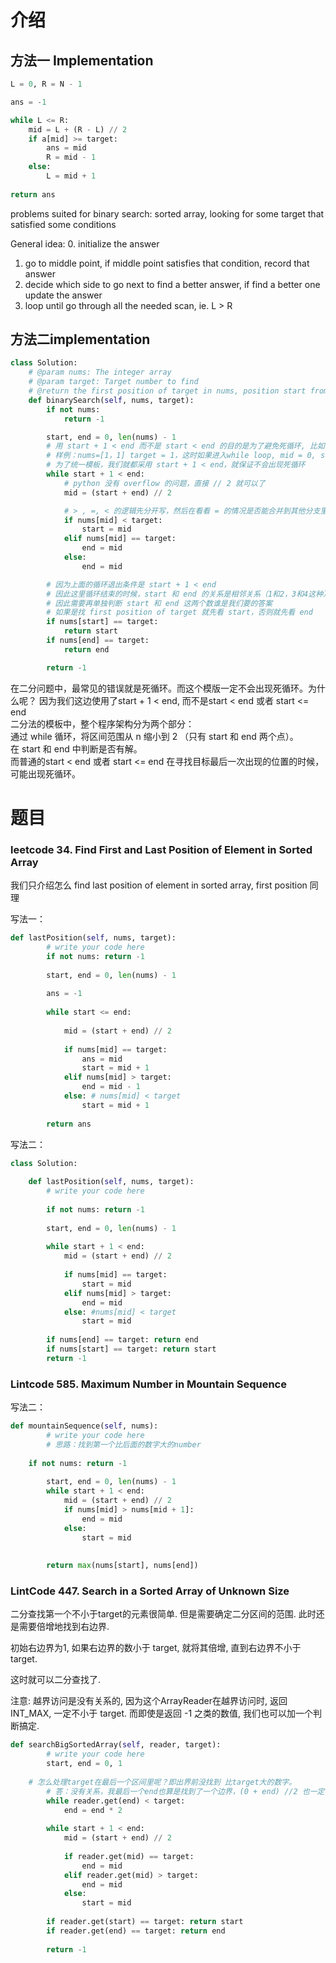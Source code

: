 # 介绍
## 方法一 Implementation
```Python
L = 0, R = N - 1

ans = -1

while L <= R:
	mid = L + (R - L) // 2
	if a[mid] >= target:
		ans = mid
		R = mid - 1
	else:
		L = mid + 1
		
return ans
```


problems suited for binary search: sorted array, looking for some target that satisfied some conditions

General idea: 
0. initialize the answer 
1. go to middle point, if middle point satisfies that condition, record that answer
2. decide which side to go next to find a better answer, if find a better one update the answer
3. loop until go through all the needed scan, ie. L > R

## 方法二implementation
```Python
class Solution:
    # @param nums: The integer array
    # @param target: Target number to find
    # @return the first position of target in nums, position start from 0 
    def binarySearch(self, nums, target):
        if not nums:
            return -1

        start, end = 0, len(nums) - 1
        # 用 start + 1 < end 而不是 start < end 的目的是为了避免死循环, 比如
        # 样例：nums=[1，1] target = 1，这时如果进入while loop, mid = 0, start 也还是0， 寻找区间没有移动，就会出现死循环，
        # 为了统一模板，我们就都采用 start + 1 < end，就保证不会出现死循环
        while start + 1 < end:
            # python 没有 overflow 的问题，直接 // 2 就可以了
            mid = (start + end) // 2

            # > , =, < 的逻辑先分开写，然后在看看 = 的情况是否能合并到其他分支里，偷懒写法，不容易出错
            if nums[mid] < target:
                start = mid
            elif nums[mid] == target:
                end = mid
            else: 
                end = mid

        # 因为上面的循环退出条件是 start + 1 < end
        # 因此这里循环结束的时候，start 和 end 的关系是相邻关系（1和2，3和4这种）
        # 因此需要再单独判断 start 和 end 这两个数谁是我们要的答案
        # 如果是找 first position of target 就先看 start，否则就先看 end
        if nums[start] == target:
            return start
        if nums[end] == target:
            return end

        return -1
```
在二分问题中，最常见的错误就是死循环。而这个模版一定不会出现死循环。为什么呢？
因为我们这边使用了start + 1 < end, 而不是start < end 或者 start <= end		
二分法的模板中，整个程序架构分为两个部分：		
通过 while 循环，将区间范围从 n 缩小到 2 （只有 start 和 end 两个点）。		
在 start 和 end 中判断是否有解。		
而普通的start < end 或者 start <= end 在寻找目标最后一次出现的位置的时候，可能出现死循环。

# 题目
### leetcode 34. Find First and Last Position of Element in Sorted Array
我们只介绍怎么 find last position of element in sorted array, first position 同理		

写法一：
```Python
def lastPosition(self, nums, target):
        # write your code here
        if not nums: return -1
        
        start, end = 0, len(nums) - 1 
        
        ans = -1
        
        while start <= end:
            
            mid = (start + end) // 2
            
            if nums[mid] == target:
                ans = mid
                start = mid + 1 
            elif nums[mid] > target:
                end = mid - 1 
            else: # nums[mid] < target
                start = mid + 1 
                
        return ans 
```

写法二：
```Python
class Solution:
    
    def lastPosition(self, nums, target):
        # write your code here
        
        if not nums: return -1
        
        start, end = 0, len(nums) - 1 
        
        while start + 1 < end:
            mid = (start + end) // 2
            
            if nums[mid] == target:
                start = mid
            elif nums[mid] > target:
                end = mid
            else: #nums[mid] < target
                start = mid
            
        if nums[end] == target: return end 
        if nums[start] == target: return start
        return -1
```
### Lintcode 585. Maximum Number in Mountain Sequence

写法二：
```Python
def mountainSequence(self, nums):
        # write your code here
        # 思路：找到第一个比后面的数字大的number
        
	if not nums: return -1
	
        start, end = 0, len(nums) - 1 
        while start + 1 < end:
            mid = (start + end) // 2
            if nums[mid] > nums[mid + 1]:
                end = mid
            else: 
                start = mid 
                
        
        return max(nums[start], nums[end])
```
### LintCode 447. Search in a Sorted Array of Unknown Size
二分查找第一个不小于target的元素很简单. 但是需要确定二分区间的范围. 此时还是需要倍增地找到右边界.		

初始右边界为1, 如果右边界的数小于 target, 就将其倍增, 直到右边界不小于target.		

这时就可以二分查找了.		

注意: 越界访问是没有关系的, 因为这个ArrayReader在越界访问时, 返回 INT_MAX, 一定不小于 target. 而即使是返回 -1 之类的数值, 我们也可以加一个判断搞定.	

```Python
def searchBigSortedArray(self, reader, target):
        # write your code here
        start, end = 0, 1 
	
	# 怎么处理target在最后一个区间里呢？即出界前没找到 比target大的数字。
        # 答：没有关系，我最后一个end也算是找到了一个边界，(0 + end) //2 也一定在边界以内
        while reader.get(end) < target:
            end = end * 2 
            
        while start + 1 < end:
            mid = (start + end) // 2
            
            if reader.get(mid) == target:
                end = mid
            elif reader.get(mid) > target:
                end = mid
            else:
                start = mid
                
        if reader.get(start) == target: return start
        if reader.get(end) == target: return end
        
        return -1
```
